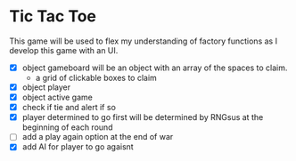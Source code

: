 # Tic Tac Toe
This game will be used to flex my understanding of factory functions as I develop this game with an UI.

+ [x] object gameboard will be an object with an array of the spaces to claim.
  + a grid of clickable boxes to claim
+ [x] object player
+ [x] object active game
+ [x] check if tie and alert if so
+ [x] player determined to go first will be determined by RNGsus at the beginning of each round
+ [ ] add a play again option at the end of war
+ [x] add AI for player to go agaisnt

